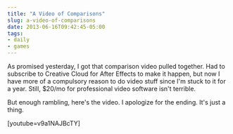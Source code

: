 ```yaml
---
title: "A Video of Comparisons"
slug: a-video-of-comparisons
date: 2013-06-16T09:42:45-05:00
tags:
- daily
- games
---
```

As promised yesterday, I got that comparison video pulled together. Had to subscribe to Creative Cloud for After Effects to make it happen, but now I have more of a compulsory reason to do video stuff since I'm stuck to it for a year. Still, $20/mo for professional video software isn't terrible.

But enough rambling, here's the video. I apologize for the ending. It's just a thing.

[youtube=v9a1NAJBcTY]
